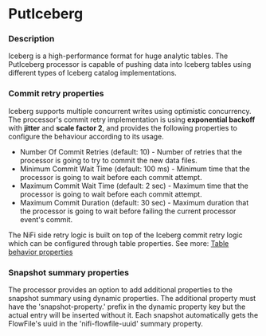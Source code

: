 <!--
Licensed to the Apache Software Foundation (ASF) under one or more
contributor license agreements.  See the NOTICE file distributed with
this work for additional information regarding copyright ownership.
The ASF licenses this file to You under the Apache License, Version 2.0
(the "License"); you may not use this file except in compliance with
the License.  You may obtain a copy of the License at
http://www.apache.org/licenses/LICENSE-2.0
Unless required by applicable law or agreed to in writing, software
distributed under the License is distributed on an "AS IS" BASIS,
WITHOUT WARRANTIES OR CONDITIONS OF ANY KIND, either express or implied.
See the License for the specific language governing permissions and
limitations under the License.
-->

# PutIceberg

### Description

Iceberg is a high-performance format for huge analytic tables. The PutIceberg processor is capable of pushing data into
Iceberg tables using different types of Iceberg catalog implementations.

### Commit retry properties

Iceberg supports multiple concurrent writes using optimistic concurrency. The processor's commit retry implementation is
using **exponential backoff** with **jitter** and **scale factor 2**, and provides the following properties to configure
the behaviour according to its usage.

* Number Of Commit Retries (default: 10) - Number of retries that the processor is going to try to commit the new data
  files.
* Minimum Commit Wait Time (default: 100 ms) - Minimum time that the processor is going to wait before each commit
  attempt.
* Maximum Commit Wait Time (default: 2 sec) - Maximum time that the processor is going to wait before each commit
  attempt.
* Maximum Commit Duration (default: 30 sec) - Maximum duration that the processor is going to wait before failing the
  current processor event's commit.

The NiFi side retry logic is built on top of the Iceberg commit retry logic which can be configured through table
properties. See
more: [Table behavior properties](https://iceberg.apache.org/docs/latest/configuration/#table-behavior-properties)

### Snapshot summary properties

The processor provides an option to add additional properties to the snapshot summary using dynamic properties. The
additional property must have the 'snapshot-property.' prefix in the dynamic property key but the actual entry will be
inserted without it. Each snapshot automatically gets the FlowFile's uuid in the 'nifi-flowfile-uuid' summary property.
